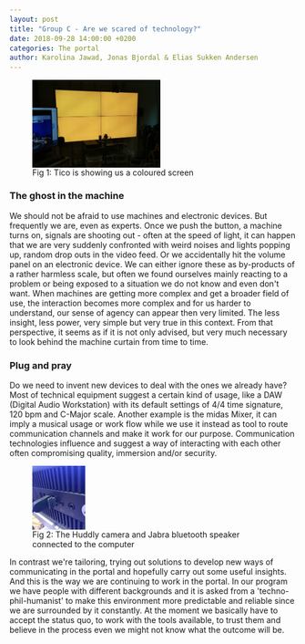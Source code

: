 ```yaml
---
layout: post
title: "Group C - Are we scared of technology?"
date: 2018-09-28 14:00:00 +0200
categories: The portal
author: Karolina Jawad, Jonas Bjordal & Elias Sukken Andersen
---
```


<figure>
<img src="/assets/img/Tico_going_mad.png" alt="Orange screen" width="53%" align="middle"/>
<figcaption>Fig 1: Tico is showing us a coloured screen </figcaption>
</figure>


### The ghost in the machine
We should not be afraid to use machines and electronic devices.
But frequently we are, even as experts. Once we push the button, a machine turns on, signals are shooting out - often at the speed of light,
it can happen that we are very suddenly confronted with weird noises and lights popping up, random drop outs in the video feed. Or we accidentally hit the volume panel on an electronic device. We can either ignore these as by-products of a rather harmless scale, but often we found ourselves mainly reacting to a problem or being exposed to a situation we do not know and even don't want. When machines are getting more complex and get a broader field of use, the interaction becomes more complex and for us harder to understand, our sense of agency can appear then very limited. The less insight, less power, very simple but very true in this context. 
From that perspective, it seems as if it is not only advised, but very much necessary to look behind the machine curtain from time to time.


### Plug and pray

Do we need to invent new devices to deal with the ones we already have? 
Most of technical equipment suggest a certain kind of usage, like a DAW (Digital Audio Workstation) with its default settings of 4/4 time signature, 120 bpm and C-Major scale.
Another example is the midas Mixer, it can imply a musical usage or work flow while we use it instead as tool to route communication channels and make it work for our purpose.
Communication technologies influence and suggest a way of interacting with each other often compromising quality, immersion and/or security.

<figure>
<img src="/assets/img/Bluetooth_plug.png" alt="Bluetooth plugged to computer" width="22%" align="middle"/>
<figcaption>Fig 2: The Huddly camera and Jabra bluetooth speaker connected to the computer </figcaption>
</figure>


In contrast we're tailoring, trying out solutions to develop new ways of communicating in the portal and hopefully carry out some useful insights. And this is the way we are continuing to work in the portal. 
In our program we have people with different backgrounds and it is asked from a 'techno-phil-humanist' to make this environment more predictable and reliable since we are surrounded by it constantly.
At the moment we basically have to accept the status quo, to work with the tools available, to trust them and believe in the process even we might not know what the outcome will be.
 
